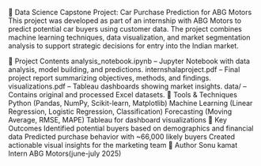 🚗 Data Science Capstone Project: Car Purchase Prediction for ABG Motors
This project was developed as part of an internship with ABG Motors to predict potential car buyers using customer data. The project combines machine learning techniques, data visualization, and market segmentation analysis to support strategic decisions for entry into the Indian market.

📂 Project Contents
analysis_notebook.ipynb – Jupyter Notebook with data analysis, model building, and predictions.
internshalaproject.pdf – Final project report summarizing objectives, methods, and findings.
visualizations.pdf – Tableau dashboards showing market insights.
data/ – Contains original and processed Excel datasets.
🔧 Tools & Techniques
Python (Pandas, NumPy, Scikit-learn, Matplotlib)
Machine Learning (Linear Regression, Logistic Regression, Classification)
Forecasting (Moving Average, RMSE, MAPE)
Tableau for dashboard visualizations
🎯 Key Outcomes
Identified potential buyers based on demographics and financial data
Predicted purchase behavior with ~66,000 likely buyers
Created actionable visual insights for the marketing team
📝 Author
Sonu kamat
Intern ABG Motors(june-july 2025) 
